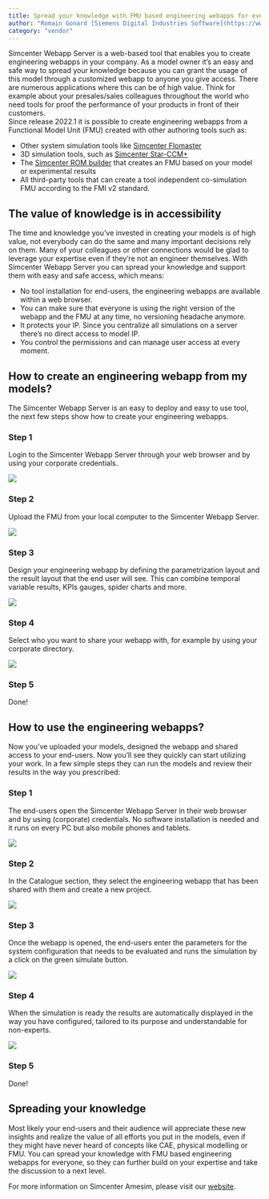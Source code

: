 ```yaml
---
title: Spread your knowledge with FMU based engineering webapps for everyone
author: "Romain Gonard [Siemens Digital Industries Software](https://www.sw.siemens.com/ )"
category: "vendor"
---	
```


Simcenter Webapp Server is a web-based tool that enables you to create engineering webapps in your company. As a model owner it’s an easy and safe way to spread your knowledge because you can grant the usage of this model through a customized webapp to anyone you give access. There are numerous applications where this can be of high value. Think for example about your presales/sales colleagues throughout the world who need tools for proof the performance of your products in front of their customers.  
Since release 2022.1 it is possible to create engineering webapps from a Functional Model Unit (FMU) created with other authoring tools such as: 
* Other system simulation tools like [Simcenter Flomaster](https://www.plm.automation.siemens.com/global/en/products/simcenter/flomaster.html )
* 3D simulation tools, such as [Simcenter Star-CCM+](https://www.plm.automation.siemens.com/global/en/products/simcenter/STAR-CCM.html )
* The [Simcenter ROM builder](https://www.plm.automation.siemens.com/global/en/products/simulation-test/rom-builder.html ) that creates an FMU based on your model or experimental results
* All third-party tools that can create a tool independent co-simulation FMU according to the FMI v2 standard.

## The value of knowledge is in accessibility 
The time and knowledge you’ve invested in creating your models is of high value, not everybody can do the same and many important decisions rely on them. Many of your colleagues or other connections would be glad to leverage your expertise even if they’re not an engineer themselves. With Simcenter Webapp Server you can spread your knowledge and support them with easy and safe access, which means: 
* No tool installation for end-users, the engineering webapps are available within a web browser.
* You can make sure that everyone is using the right version of the webapp and the FMU at any time, no versioning headache anymore. 
* It protects your IP. Since you centralize all simulations on a server there’s no direct access to model IP. 
* You control the permissions and can manage user access at every moment.

## How to create an engineering webapp from my models? 
The Simcenter Webapp Server is an easy to deploy and easy to use tool, the next few steps show how to create your engineering webapps.  

### Step 1
Login to the Simcenter Webapp Server through your web browser and by using your corporate credentials. 

![](webapp_image1.png)

### Step 2
Upload the FMU from your local computer to the Simcenter Webapp Server.

![](webapp_image2.png)

### Step 3
Design your engineering webapp by defining the parametrization layout and the result layout that the end user will see. This can combine temporal variable results, KPIs gauges, spider charts and more. 

![](webapp_image3.png)

### Step 4
Select who you want to share your webapp with, for example by using your corporate directory.

![](webapp_image4.png)

### Step 5
Done!

## How to use the engineering webapps?  
Now you’ve uploaded your models, designed the webapp and shared access to your end-users. Now you’ll see they quickly can start utilizing your work. In a few simple steps they can run the models and review their results in the way you prescribed: 

### Step 1
The end-users open the Simcenter Webapp Server in their web browser and by using (corporate) credentials. No software installation is needed and it runs on every PC but also mobile phones and tablets.  

![](webapp_image5.png)

### Step 2
In the Catalogue section, they select the engineering webapp that has been shared with them and create a new project. 

![](webapp_image6.png)

### Step 3
Once the webapp is opened, the end-users enter the parameters for the system configuration that needs to be evaluated and runs the simulation by a click on the green simulate button.

![](webapp_image7.png)

### Step 4
When the simulation is ready the results are automatically displayed in the way you have configured, tailored to its purpose and understandable for non-experts. 

![](webapp_image8.png)

### Step 5
Done! 

## Spreading your knowledge
Most likely your end-users and their audience will appreciate these new insights and realize the value of all efforts you put in the models, even if they might have never heard of concepts like CAE, physical modelling or FMU. You can spread your knowledge with FMU based engineering webapps for everyone, so they can further build on your expertise and take the discussion to a next level.  

For more information on Simcenter Amesim, please visit our [website](https://www.plm.automation.siemens.com/global/en/products/simcenter/simcenter-webapp-server.html ).
